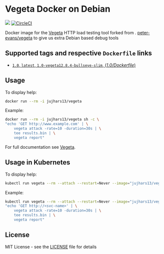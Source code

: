 # Vegeta Docker on Debian

[![](https://images.microbadger.com/badges/image/jujhars13/vegeta.svg)](https://microbadger.com/images/jujhars13/vegeta)
[![CircleCI](https://circleci.com/gh/jujhars13/vegeta-docker/tree/master.svg?style=svg)](https://circleci.com/gh/jujhars13/vegeta-docker/tree/master)

Docker image for the [Vegeta](https://github.com/tsenart/vegeta) HTTP load testing tool forked from .
[peter-evans/vegeta](https://hub.docker.com/r/peterevans/vegeta) to give us extra Debian based debug tools
## Supported tags and respective `Dockerfile` links

- [`1.0`, `latest`, `1.0-vegeta12.8.4-bullseye-slim`, (*1.0/Dockerfile*)](https://github.com/jujhars13/vegeta-docker/tree/v1.0)

## Usage

To display help:

```bash
docker run --rm -i jujhars13/vegeta
```

Example:

```bash
docker run --rm -i jujhars13/vegeta sh -c \
"echo 'GET http://www.example.com' | \
    vegeta attack -rate=10 -duration=30s | \
    tee results.bin | \
    vegeta report"
```
For full documentation see [Vegeta](https://github.com/tsenart/vegeta).

## Usage in Kubernetes

To display help:
```bash
kubectl run vegeta --rm --attach --restart=Never --image="jujhars13/vegeta"
```
Example:
```bash
kubectl run vegeta --rm --attach --restart=Never --image="jujhars13/vegeta" -- sh -c \
"echo 'GET http://<svc-name>' | \
    vegeta attack -rate=10 -duration=30s | \
    tee results.bin | \
    vegeta report"
```

## License

MIT License - see the [LICENSE](LICENSE) file for details
